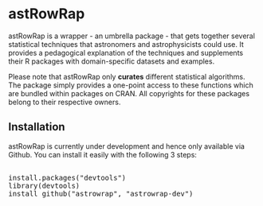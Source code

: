 astRowRap
=========

astRowRap is a wrapper - an umbrella package - that gets together several statistical techniques that astronomers and astrophysicists could use. It provides a pedagogical explanation of the techniques and supplements their R packages with domain-specific datasets and examples.

Please note that astRowRap only __curates__ different statistical algorithms. The package simply provides a one-point access to these functions which are bundled within packages on CRAN. All copyrights for these packages belong to their respective owners.  

Installation
------------

astRowRap is currently under development and hence only available via Github. You can install it easily with the following 3 steps:

<pre> 
install.packages("devtools")
library(devtools)
install_github("astrowrap", "astrowrap-dev")
</pre>

